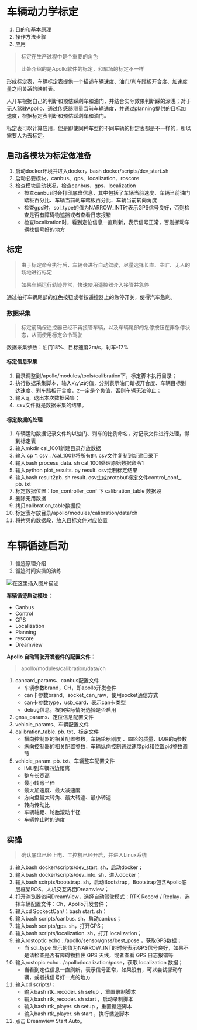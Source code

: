 # 车辆动力学标定

1. 目的和基本原理
2. 操作方法步骤
3. 应用

> 标定在生产过程中是个重要的角色
>
> 此处介绍的是Apollo软件的标定，和车场的标定不一样

形成标定表，车辆标定表提供一个描述车辆速度、油门/刹车踏板开合度、加速度量之间关系的映射表。

人开车根据自己的判断和预估踩刹车和油门，并结合实际效果判断踩的深浅；对于无人驾驶Apollo，通过传感器测量当前车辆速度，并通过planning提供的目标加速度，根据标定表判断和预估踩刹车和油门。

标定表可以计算应用，但是即使同种车型的不同车辆的标定表都是不一样的，所以需要人为去标定。

## 启动各模块为标定做准备

1. 启动docker环境并进入docker，bash docker/scripts/dev_start.sh
2. 启动必要模块，canbus、gps、localization、roscore
3. 检查模块启动状况，检查canbus、gps、localization
   * 检查canbus时会打印底盘信息，其中包括了车辆当前速度、车辆当前油门踏板百分比、车辆当前刹车踏板百分比、车辆当前转向角度
   * 检查gps时，sol_type的值为NARROW_INT时表示GPS信号良好，否则检查是否有障碍物遮挡或者查看日志报错
   * 检查localization时，看到定位信息一直刷新，表示信号正常，否则挪动车辆找信号好的地方

## 标定

> 由于标定命令执行后，车辆会进行自动驾驶，尽量选择长直、空旷、无人的场地进行标定
>
> 如果车辆运行轨迹异常，快速使用遥控器介入接管并急停

通过拍打车辆尾部的红色按钮或者按遥控器上的急停开关，使得汽车急刹。

### 数据采集

> 标定前确保遥控器已经不再接管车辆，以及车辆尾部的急停按钮在非急停状态，从而使用标定命令驾驶

数据采集参数：油门18%、目标速度2m/s，刹车-17%

#### 标定信息采集

1. 目录调整到/apollo/modules/tools/calibration下，标定脚本执行目录；
2. 执行数据采集脚本，输入x\y\z的值，分别表示油门踏板开合度、车辆目标到达速度、刹车踏板开合度，z一定是个负值，否则车辆无法停止；
3. 输入q，退出本次数据采集；
4. .csv文件就是数据采集的结果。

#### 标定数据的处理

1. 车辆运动数据记录文件均以油门、刹车的比例命名，对记录文件进行处理，得到标定表
2. 输入mkdir cal_1001新建目录存放数据
3. 输入 cp *. csv . /cal_1001/将所有的. csv文件复制到新建目录下
4. 输入bash process_data. sh cal_1001处理原始数据命令1
5. 输入python plot_results. py result. csv绘制标定结果
6. 输入bash result2pb. sh result. csv生成protobuf标定文件control_conf_. pb. txt
7. 标定数据位置：lon_controller_conf 下 calibration_table 数据段
8. 删除无用数据
9. 拷贝calibration_table数据段
10. 标定表存放目录/apollo/modules/calibration/data/ch
11. 将拷贝的数据段，放入目标文件对应位置

# 车辆循迹启动

1. 循迹原理介绍
2. 循迹时间实操的演练

![在这里插入图片描述](https://img-blog.csdnimg.cn/20200814214613779.png?x-oss-process=image/watermark,type_ZmFuZ3poZW5naGVpdGk,shadow_10,text_aHR0cHM6Ly9ibG9nLmNzZG4ubmV0L1Jva29CYXNpbGlzaw==,size_16,color_FFFFFF,t_70#pic_center)

**车辆循迹启动模块**：

* Canbus
* Control
* GPS
* Localization
* Planning
* rescore
* Dreamview

**Apollo 自动驾驶开发套件的配置文件：**

> apollo/modules/calibration/data/ch

1. cancard_params、canbus配置文件
   * 车辆参数brand，CH，即apollo开发套件
   * can卡参数brand，socket_can_raw，使用socket通信方式
   * can卡参数type，usb_card，表示can卡类型
   * debug信息，根据实际情况选择是否启用
2. gnss_params、定位信息配置文件
3. vehicle_params、车辆配置文件
4. calibration_table. pb. txt、标定文件
   * 横向控制器的相关配置参数，车辆轮胎刚度 、四轮的质量、LQR的q参数
   * 纵向控制器的相关配置参数，车辆纵向控制通过速度pid和位置pid参数调节
5. vehicle_param. pb. txt、车辆整车配置文件
   * IMU到车辆四边距离
   * 整车长宽高
   * 最小转弯半径
   * 最大加速度、最大减速度
   * 方向盘最大转角、最大转速、最小转速
   * 转向传动比
   * 车辆轴距、轮胎滚动半径
   * 车辆停止时的速度

## 实操

> 确认底盘已经上电、工控机已经开启，并进入Linux系统

1. 输入bash docker/scripts/dev_start. sh，启动docker；
2. 输入bash docker/scripts/dev_into. sh，进入docker；
3. 输入bash scirpts/bootstrap. sh，启动Bootstrap，Bootstrap包含Apollo底层框架ROS、人机交互界面Dreamview；
4. 打开浏览器访问DreamView，选择自动驾驶模式：RTK Record / Replay，选择车辆配置文件：Ch，Apollo开发套件；
5. 输入cd SockectCan/；bash start. sh；
6. 输入bash scripts/canbus. sh，启动canbus；
7. 输入bash scripts/gps. sh，打开GPS；
8. 输入bash scripts/localization. sh，打开 localization；
9. 输入rostoptic echo . /apollo/sensor/gnss/best_pose ，获取GPS数据；
   * 当 sol_type 显示的值为NARROW_INT的时候表示GPS信号良好，如果不是请检查是否有障碍物挡住 GPS 天线，或者查看 GPS 日志报错等
10. 输入rostopic echo . /apollo/localization/pose，获取 localization 数据；
    * 当看到定位信息一直刷新，表示信号正常，如果没有，可以尝试挪动车辆，或者找信号好一点的地方
11. 输入cd scripts/；
    * 输入bash rtk_recoder. sh setup ，重置录制脚本
    * 输入bash rtk_recoder. sh start ，启动录制脚本
    * 输入bash rtk_player. sh setup ，重置循迹脚本
    * 输入bash rtk_player. sh start ，执行循迹脚本
12. 点击 Dreamview Start Auto。